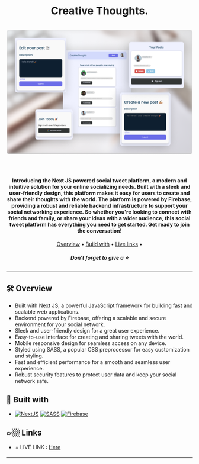 <h1 align="center">
  Creative Thoughts.
  <br>
  <br>
  <a href="https://connecthafiz.netlify.app/" target="_blank" rel="noreferrer">
  <img src="./public/Frame 1.png" alt="img"></a>
  <br>
  <br>
</h1>

<h4 align="center">Introducing the Next JS powered social tweet platform, a modern and intuitive solution for your online socializing needs. Built with a sleek and user-friendly design, this platform makes it easy for users to create and share their thoughts with the world. The platform is powered by Firebase, providing a robust and reliable backend infrastructure to support your social networking experience. So whether you're looking to connect with friends and family, or share your ideas with a wider audience, this social tweet platform has everything you need to get started. Get ready to join the conversation!</h4>

<p align="center">
  <a href="#🛠-overview">Overview</a> •
  <a href="#🚀-built-with">Build with</a> •
  <a href="#👉🏼-links">Live links</a> •
</p>
<h5 align="center">Don't forget to give a ⭐️ </h5>
<hr>



## 🛠 Overview

- Built with Next JS, a powerful JavaScript framework for building fast and scalable web applications.
- Backend powered by Firebase, offering a scalable and secure environment for your social network.
- Sleek and user-friendly design for a great user experience.
- Easy-to-use interface for creating and sharing tweets with the world.
- Mobile responsive design for seamless access on any device.
- Styled using SASS, a popular CSS preprocessor for easy customization and styling.
- Fast and efficient performance for a smooth and seamless user experience.
- Robust security features to protect user data and keep your social network safe.

## 🚀 Built with

- [![NextJS][NextJS]][NextJS-url] [![SASS][SASS]][SASS-url] [![Firebase][Firebase]][Firebase-url]

## 👉🏼 Links

- ⭐️ LIVE LINK : [Here](https://connecthafiz.netlify.app/)

<hr>


[NextJS]: https://img.shields.io/badge/Next.Js-F5F5F5?style=for-the-badge&logo=next.js&logoColor=03001C
[NextJS-url]: https://nextjs.org/

[SASS]: https://img.shields.io/badge/SASS-FFFFFF?style=for-the-badge&logo=sass&logoColor=FF78F0
[SASS-url]: https://sass-lang.com/

[Firebase]: https://img.shields.io/badge/Firebase-F7EFE5?style=for-the-badge&logo=firebase&logoColor=F2921D
[Firebase-url]: https://firebase.google.com/
